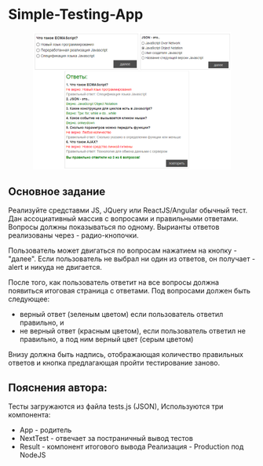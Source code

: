 # Simple-Testing-App

<p align="center"><img width="80%" height="80%" src="image.png" /></p>

## Основное задание

Реализуйте средставми JS, JQuery или ReactJS/Angular обычный тест. 
Дан ассоциативный массив с вопросами и правильными ответами. Вопросы должны показываться по одному.
Вырианты ответов реализованы через - радио-кнопочки.

Пользователь может двигаться по вопросам нажатием на кнопку - "далее".
Если пользователь не выбрал ни один из ответов, он получает - alert и никуда не двигается.

После того, как пользователь ответит на все вопросы должна появиться итоговая страница с ответами.
Под вопросами должен быть следующее: 
- верный ответ (зеленым цветом) если пользователь ответил правильно, и 
- не верный ответ (красным цветом), если пользователь ответил не правильно, а под ним верный цвет (серым цветом)

Внизу должна быть надпись, отображающая количество правильных ответов и
кнопка предлагающая пройти тестирование заново.

## Пояснения автора: 
  Тесты загружаются из файла tests.js (JSON), 
  Используются три компонента:
  - App - родитель
  - NextTest - отвечает за постраничный вывод тестов
  - Result - компонент итогового вывода
Реализация - Production под NodeJS
